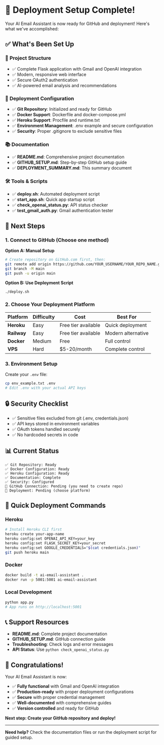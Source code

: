 # 🚀 Deployment Setup Complete!

Your AI Email Assistant is now ready for GitHub and deployment! Here's what we've accomplished:

## ✅ What's Been Set Up

### 📁 **Project Structure**
- ✅ Complete Flask application with Gmail and OpenAI integration
- ✅ Modern, responsive web interface
- ✅ Secure OAuth2 authentication
- ✅ AI-powered email analysis and recommendations

### 🔧 **Deployment Configuration**
- ✅ **Git Repository**: Initialized and ready for GitHub
- ✅ **Docker Support**: Dockerfile and docker-compose.yml
- ✅ **Heroku Support**: Procfile and runtime.txt
- ✅ **Environment Management**: .env example and secure configuration
- ✅ **Security**: Proper .gitignore to exclude sensitive files

### 📚 **Documentation**
- ✅ **README.md**: Comprehensive project documentation
- ✅ **GITHUB_SETUP.md**: Step-by-step GitHub setup guide
- ✅ **DEPLOYMENT_SUMMARY.md**: This summary document

### 🛠️ **Tools & Scripts**
- ✅ **deploy.sh**: Automated deployment script
- ✅ **start_app.sh**: Quick app startup script
- ✅ **check_openai_status.py**: API status checker
- ✅ **test_gmail_auth.py**: Gmail authentication tester

## 🎯 **Next Steps**

### 1. **Connect to GitHub** (Choose one method)

**Option A: Manual Setup**
```bash
# Create repository on GitHub.com first, then:
git remote add origin https://github.com/YOUR_USERNAME/YOUR_REPO_NAME.git
git branch -M main
git push -u origin main
```

**Option B: Use Deployment Script**
```bash
./deploy.sh
```

### 2. **Choose Your Deployment Platform**

| Platform | Difficulty | Cost | Best For |
|----------|------------|------|----------|
| **Heroku** | Easy | Free tier available | Quick deployment |
| **Railway** | Easy | Free tier available | Modern alternative |
| **Docker** | Medium | Free | Full control |
| **VPS** | Hard | $5-20/month | Complete control |

### 3. **Environment Setup**

Create your `.env` file:
```bash
cp env_example.txt .env
# Edit .env with your actual API keys
```

## 🔒 **Security Checklist**

- ✅ Sensitive files excluded from git (.env, credentials.json)
- ✅ API keys stored in environment variables
- ✅ OAuth tokens handled securely
- ✅ No hardcoded secrets in code

## 📊 **Current Status**

```
✅ Git Repository: Ready
✅ Docker Configuration: Ready  
✅ Heroku Configuration: Ready
✅ Documentation: Complete
✅ Security: Configured
🔄 GitHub Connection: Pending (you need to create repo)
🔄 Deployment: Pending (choose platform)
```

## 🚀 **Quick Deployment Commands**

### Heroku
```bash
# Install Heroku CLI first
heroku create your-app-name
heroku config:set OPENAI_API_KEY=your_key
heroku config:set FLASK_SECRET_KEY=your_secret
heroku config:set GOOGLE_CREDENTIALS="$(cat credentials.json)"
git push heroku main
```

### Docker
```bash
docker build -t ai-email-assistant .
docker run -p 5001:5001 ai-email-assistant
```

### Local Development
```bash
python app.py
# App runs on http://localhost:5001
```

## 📞 **Support Resources**

- **README.md**: Complete project documentation
- **GITHUB_SETUP.md**: GitHub connection guide
- **Troubleshooting**: Check logs and error messages
- **API Status**: Use `python check_openai_status.py`

## 🎉 **Congratulations!**

Your AI Email Assistant is now:
- ✅ **Fully functional** with Gmail and OpenAI integration
- ✅ **Production-ready** with proper deployment configurations
- ✅ **Secure** with proper credential management
- ✅ **Well-documented** with comprehensive guides
- ✅ **Version controlled** and ready for GitHub

**Next step: Create your GitHub repository and deploy!**

---

**Need help?** Check the documentation files or run the deployment script for guided setup. 